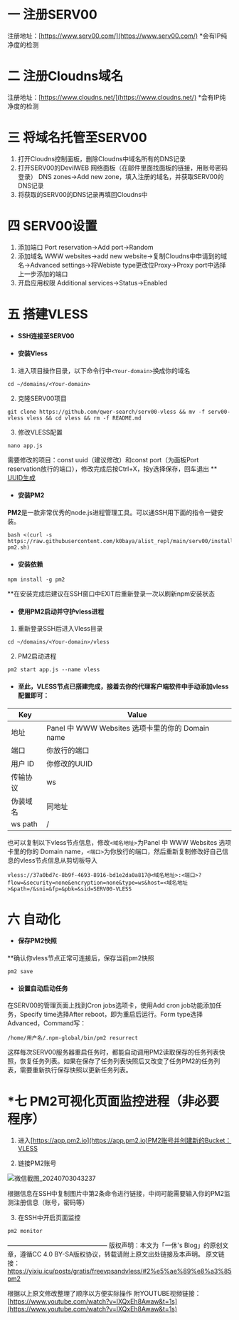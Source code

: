 #     一  注册SERV00
  注册地址：[https://www.serv00.com/](https://www.serv00.com/)
  *会有IP纯净度的检测


#    二  注册Cloudns域名
  注册地址：[https://www.cloudns.net/](https://www.cloudns.net/)
  *会有IP纯净度的检测


#    三  将域名托管至SERV00

1. 打开Cloudns控制面板，删除Cloudns中域名所有的DNS记录
2. 打开SERV00的DevilWEB 网络面板（在邮件里面找面板的链接，用账号密码登录）
DNS zones->Add new zone，填入注册的域名，并获取SERV00的DNS记录
3. 将获取的SERV00的DNS记录再填回Cloudns中


#    四  SERV00设置

1. 添加端口  Port reservation->Add port->Random
2. 添加域名  WWW websites->add new website->复制Cloudns中申请到的域名->Advanced settings->将Webiste type更改位Proxy->Proxy port中选择上一步添加的端口
3. 开启应用权限  Additional services->Status->Enabled


#    五  搭建VLESS

- ####  SSH连接至SERV00

- ####  安装Vless

1. 进入项目操作目录，以下命令行中`<Your-domain>`换成你的域名

```shell
cd ~/domains/<Your-domain>
``` 

2. 克隆SERV00项目

```shell
git clone https://github.com/qwer-search/serv00-vless && mv -f serv00-vless vless && cd vless && rm -f README.md
``` 

3. 修改VLESS配置

```shell
nano app.js
``` 
需要修改的项目：const uuid（建议修改）和const port（为面板Port reservation放行的端口），修改完成后按Ctrl+X，按y选择保存，回车退出
** [UUID生成](https://1024tools.com/uuid)

- ####  安装PM2

**PM2**是一款非常优秀的node.js进程管理工具。可以通SSH用下面的指令一键安装。

```
bash <(curl -s https://raw.githubusercontent.com/k0baya/alist_repl/main/serv00/install-pm2.sh)
``` 

- ####  安装依赖

```shell
npm install -g pm2
``` 

**在安装完成后建议在SSH窗口中EXIT后重新登录一次以刷新npm安装状态

- ####  使用PM2启动并守护vless进程

1. 重新登录SSH后进入Vless目录

```shell
cd ~/domains/<Your-domain>/vless
``` 

2. PM2启动进程

```shell
pm2 start app.js --name vless
``` 


- ####  至此，VLESS节点已搭建完成，接着去你的代理客户端软件中手动添加vless配置即可：

| Key | Value |
|--------|--------|
| 地址 | Panel 中 WWW Websites 选项卡里的你的 Domain name |
| 端口 | 你放行的端口 |
| 用户 ID | 你修改的UUID |
| 传输协议 | ws |
| 伪装域名 | 同地址 |
| ws path | / | 

也可以复制以下vless节点信息，修改`<域名地址>`为Panel 中 WWW Websites 选项卡里的你的 Domain name，`<端口>`为你放行的端口，然后重新复制修改好自己信息的vless节点信息从剪切板导入

```shell
vless://37a0bd7c-8b9f-4693-8916-bd1e2da0a817@<域名地址>:<端口>?flow=&security=none&encryption=none&type=ws&host=<域名地址>&path=/&sni=&fp=&pbk=&sid=SERV00-VLESS
``` 

#    六  自动化

- ####  保存PM2快照

**确认你vless节点正常可连接后，保存当前pm2快照

```shell
pm2 save
``` 

- ####  设置自动启动任务

在SERV00的管理页面上找到Cron jobs选项卡，使用Add cron job功能添加任务，Specify time选择After reboot，即为重启后运行。Form type选择Advanced，Command写：

```shell
/home/用户名/.npm-global/bin/pm2 resurrect
``` 

这样每次SERV00服务器重启任务时，都能自动调用PM2读取保存的任务列表快照，恢复任务列表。如果在保存了任务列表快照后又改变了任务PM2的任务列表，需要重新执行保存快照以更新任务列表。


#    *七  PM2可视化页面监控进程（非必要程序）

1. 进入[https://app.pm2.io](https://app.pm2.io)PM2账号并创建新的Bucket：VLESS

2. 链接PM2账号

![微信截图_20240703043237](https://github.com/RodickYu/rodickyu.github.io/assets/92588826/145d099c-6a40-4a09-90e8-5f005c1fbc7d)

根据信息在SSH中复制图片中第2条命令进行链接，中间可能需要输入你的PM2监测注册信息（账号，密码等）

3. 在SSH中开启页面监控

```shell
pm2 monitor
``` 


————————————————
版权声明：本文为「一休's Blog」的原创文章，遵循CC 4.0 BY-SA版权协议，转载请附上原文出处链接及本声明。
原文链接：https://yixiu.icu/posts/gratis/freevpsandvless/#2%e5%ae%89%e8%a3%85pm2


根据以上原文修改整理了顺序以方便实际操作
附YOUTUBE视频链接：[https://www.youtube.com/watch?v=lXQxEh8Awaw&t=1s](https://www.youtube.com/watch?v=lXQxEh8Awaw&t=1s)